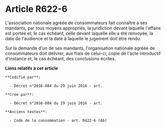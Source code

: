 # Article R622-6

L'association nationale agréée de consommateurs fait connaître à ses mandants, par tous moyens appropriés, la juridiction
devant laquelle l'affaire est portée et, le cas échéant, celle devant laquelle elle a été renvoyée, la date de l'audience et
la date à laquelle le jugement doit être rendu.

Sur la demande d'un de ses mandants, l'organisation nationale agréée de consommateurs doit délivrer, aux frais de celui-ci,
copie de l'acte introductif d'instance et, le cas échéant, des conclusions écrites.

**Liens relatifs à cet article**

	**Codifié par**:

	  - Décret n°2016-884 du 29 juin 2016 - art.

	**Créé par**:

	  - Décret n°2016-884 du 29 juin 2016 - art.

	**Anciens textes**:

	  - Code de la consommation - art. R422-6 (Ab)
